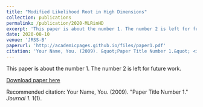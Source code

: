 ```yaml
---
title: "Modified Likelihood Root in High Dimensions"
collection: publications
permalink: /publication/2020-MLRinHD
excerpt: 'This paper is about the number 1. The number 2 is left for future work.'
date: 2020-08-10
venue: 'JRSS-B'
paperurl: 'http://academicpages.github.io/files/paper1.pdf'
citation: 'Your Name, You. (2009). &quot;Paper Title Number 1.&quot; <i>Journal 1</i>. 1(1).'
---
```

This paper is about the number 1. The number 2 is left for future work.

[Download paper here](http://academicpages.github.io/files/paper1.pdf)

Recommended citation: Your Name, You. (2009). "Paper Title Number 1." <i>Journal 1</i>. 1(1).

